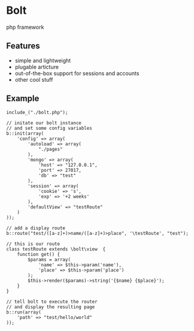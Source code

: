 # Bolt
php framework

## Features
* simple and lightweight
* plugable articture
* out-of-the-box support for sessions and accounts
* other cool stuff

## Example
    include_("./bolt.php");
    
    // initate our bolt instance
    // and set some config variables 
    b::init(array(
        'config' => array(
            'autoload' => array(
                "./pages"
            ),
            'mongo' => array(
                'host' => "127.0.0.1",
                'port' => 27017,
                'db' => "test"
            ),
            'session' => array(
                'cookie' => 's',
                'exp' => '+2 weeks'
            ),
            'defaultView' => "testRoute"
        )
    ));

    // add a display route
    b::route("test/([a-z]+)>name/([a-z]+)>place", '\testRoute', "test");
    
    // this is our route
    class testRoute extends \bolt\view  {
        function get() {
            $params = array(
                'name' => $this->param('name'),
                'place' => $this->param('place')
            );
            $this->render($params)->string('{$name} {$place}');
        }
    }    
    
    // tell bolt to execute the router
    // and display the resulting page
    b::run(array(
        'path' => "test/hello/world"
    ));
